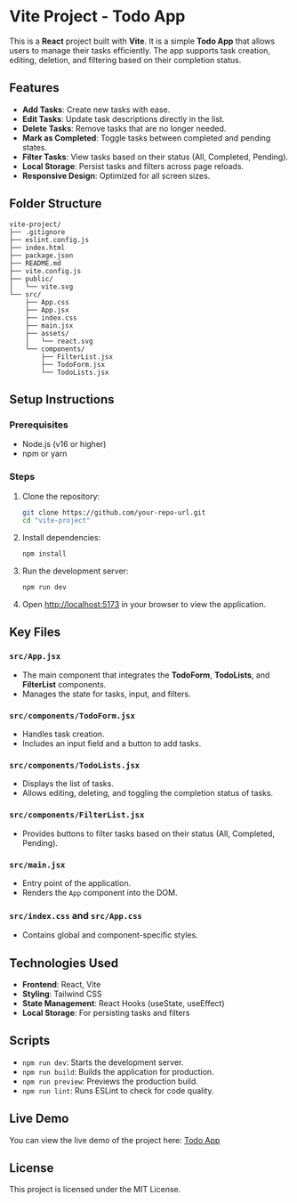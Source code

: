 # Vite Project - Todo App

This is a **React** project built with **Vite**. It is a simple **Todo App** that allows users to manage their tasks efficiently. The app supports task creation, editing, deletion, and filtering based on their completion status.

## Features

- **Add Tasks**: Create new tasks with ease.
- **Edit Tasks**: Update task descriptions directly in the list.
- **Delete Tasks**: Remove tasks that are no longer needed.
- **Mark as Completed**: Toggle tasks between completed and pending states.
- **Filter Tasks**: View tasks based on their status (All, Completed, Pending).
- **Local Storage**: Persist tasks and filters across page reloads.
- **Responsive Design**: Optimized for all screen sizes.

## Folder Structure

```
vite-project/
├── .gitignore
├── eslint.config.js
├── index.html
├── package.json
├── README.md
├── vite.config.js
├── public/
│   └── vite.svg
└── src/
    ├── App.css
    ├── App.jsx
    ├── index.css
    ├── main.jsx
    ├── assets/
    │   └── react.svg
    └── components/
        ├── FilterList.jsx
        ├── TodoForm.jsx
        └── TodoLists.jsx
```

## Setup Instructions

### Prerequisites

- Node.js (v16 or higher)
- npm or yarn

### Steps

1. Clone the repository:
   ```bash
   git clone https://github.com/your-repo-url.git
   cd "vite-project"
   ```

2. Install dependencies:
   ```bash
   npm install
   ```

3. Run the development server:
   ```bash
   npm run dev
   ```

4. Open [http://localhost:5173](http://localhost:5173) in your browser to view the application.

## Key Files

### `src/App.jsx`

- The main component that integrates the **TodoForm**, **TodoLists**, and **FilterList** components.
- Manages the state for tasks, input, and filters.

### `src/components/TodoForm.jsx`

- Handles task creation.
- Includes an input field and a button to add tasks.

### `src/components/TodoLists.jsx`

- Displays the list of tasks.
- Allows editing, deleting, and toggling the completion status of tasks.

### `src/components/FilterList.jsx`

- Provides buttons to filter tasks based on their status (All, Completed, Pending).

### `src/main.jsx`

- Entry point of the application.
- Renders the `App` component into the DOM.

### `src/index.css` and `src/App.css`

- Contains global and component-specific styles.

## Technologies Used

- **Frontend**: React, Vite
- **Styling**: Tailwind CSS
- **State Management**: React Hooks (useState, useEffect)
- **Local Storage**: For persisting tasks and filters

## Scripts

- `npm run dev`: Starts the development server.
- `npm run build`: Builds the application for production.
- `npm run preview`: Previews the production build.
- `npm run lint`: Runs ESLint to check for code quality.

## Live Demo

You can view the live demo of the project here: [Todo App](https://zentosys-internship-challenge-rizj.vercel.app/)

## License

This project is licensed under the MIT License.
